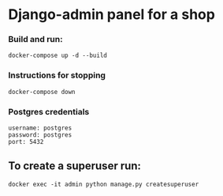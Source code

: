 # Django-admin panel for a shop

### Build and run:

`docker-compose up -d --build`

### Instructions for stopping

`docker-compose down`

### Postgres credentials

```
username: postgres
password: postgres
port: 5432
```

## To create a superuser run:

`docker exec -it admin python manage.py createsuperuser`